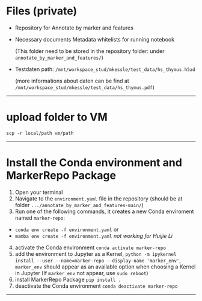 # Files (private)
- Repository for Annotate by marker and features
- Necessary documents Metadata whitelists for running notebook 
  
  (This folder need to be stored in the repository folder: under `annotate_by_marker_and_features/`)

- Testdaten path: `/mnt/workspace_stud/mkessle/test_data/hs_thymus.h5ad`
  
  (more informations about daten can be find at `/mnt/workspace_stud/mkessle/test_data/hs_thymus.pdf`)

---
# upload folder to VM

```scp -r local/path vm/path```

---
# Install the Conda environment and MarkerRepo Package
1. Open your terminal
2. Navigate to the  `environment.yaml` file in the repository
    (should be at folder `.../annotate_by_marker_and_features-main/`)
3. Run one of the following commands, it creates a new Conda enviroment named `marker-repo`:
  - ```conda env create -f environment.yaml``` or 
  - ```mamba env create -f environment.yaml``` *not working for Huijie Li*
4. activate the Conda environment ```conda activate marker-repo```
5. add the environment to Jupyter as a Kernel, ```python -m ipykernel install --user --name=marker-repo --display-name 'marker_env'```, `marker_env` should appear as an available option when choosing a Kernel in Jupyter (If `marker_env` not appear, use `sudo reboot`)
6. install MarkerRepo Package ```pip install .```
7. deactivate the Conda environment ```conda deactivate marker-repo```
---
